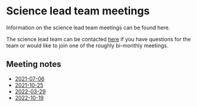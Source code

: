 Science lead team meetings
==========================

Information on the science lead team meetings can be found here.

The science lead team can be contacted
[here](https://github.com/orgs/ESMValGroup/teams/scientific-lead-development-team)
if you have questions for the team or would like to join one of the roughly bi-monthly meetings.

Meeting notes
-------------
  - [2021-07-06](Minutes/20210706.md)
  - [2021-10-25](Minutes/20211025.md)
  - [2022-03-29](Minutes/20220329.md)
  - [2022-10-19](Minutes/20221010.md)
